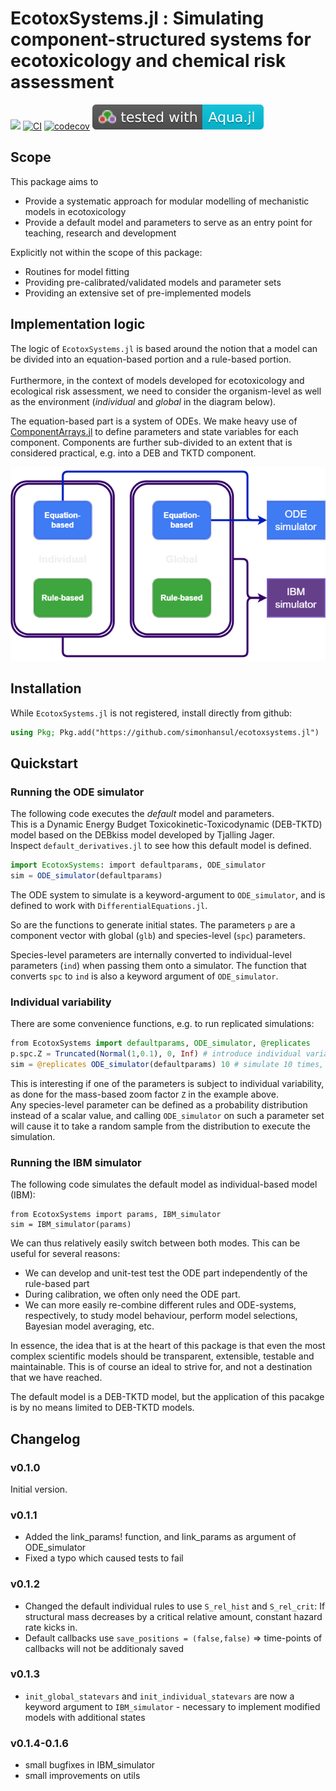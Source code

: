 # EcotoxSystems.jl : Simulating component-structured systems for ecotoxicology and chemical risk assessment


[![](https://img.shields.io/badge/docs-dev-blue.svg)](https://simonhansul.github.io/EcotoxSystems.jl/dev/)
[![CI](https://github.com/SimonHansul/EcotoxSystems.jl/actions/workflows/CI.yml/badge.svg)](https://github.com/SimonHansul/EcotoxSystems.jl/actions/workflows/CI.yml)
[![codecov](https://codecov.io/gh/SimonHansul/EcotoxSystems.jl/graph/badge.svg?token=BL1CFR86M6)](https://codecov.io/gh/SimonHansul/EcotoxSystems.jl)
[![Aqua QA](https://raw.githubusercontent.com/JuliaTesting/Aqua.jl/master/badge.svg)](https://github.com/JuliaTesting/Aqua.jl)

## Scope 

This package aims to 

- Provide a systematic approach for modular modelling of mechanistic models in ecotoxicology
- Provide a default model and parameters to serve as an entry point for teaching, research and development

Explicitly not within the scope of this package:

- Routines for model fitting
- Providing pre-calibrated/validated models and parameter sets
- Providing an extensive set of pre-implemented models


## Implementation logic

The logic of `EcotoxSystems.jl` is based around the notion that a model can be divided into an equation-based portion and a rule-based portion. <br><br>
Furthermore, in the context of models developed for ecotoxicology and ecological risk assessment, 
we need to consider the organism-level as well as the environment (*individual* and *global* in the diagram below). <br>

The equation-based part is a system of ODEs. We make heavy use of [ComponentArrays.jl](https://github.com/jonniedie/ComponentArrays.jl) 
to define parameters and state variables for each component. Components are further sub-divided to an extent that is considered practical, e.g. into a DEB and TKTD component.

<img src="implementation_logic.png" alt="Implementation logic">

## Installation 

While `EcotoxSystems.jl` is not registered, install directly from github:

```Julia
using Pkg; Pkg.add("https://github.com/simonhansul/ecotoxsystems.jl")
```



## Quickstart

### Running the ODE simulator

The following code executes the *default* model and parameters. <br>
This is a Dynamic Energy Budget Toxicokinetic-Toxicodynamic (DEB-TKTD) model based on the DEBkiss model developed by Tjalling Jager. <br> 
Inspect `default_derivatives.jl` to see how this default model is defined. 

```Julia
import EcotoxSystems: import defaultparams, ODE_simulator
sim = ODE_simulator(defaultparams)
```

The ODE system to simulate is a keyword-argument to `ODE_simulator`, and is defined to work with `DifferentialEquations.jl`. <br>

So are the functions to generate initial states.
The parameters `p` are a component vector with global (`glb`) and species-level (`spc`) parameters. <br>

Species-level parameters are internally converted to individual-level parameters (`ind`) when passing them onto a simulator.
The function that converts `spc` to `ind` is also a keyword argument of `ODE_simulator`. <br>

### Individual variability

There are some convenience functions, e.g. to run replicated simulations:

```Julia
from EcotoxSystems import defaultparams, ODE_simulator, @replicates
p.spc.Z = Truncated(Normal(1,0.1), 0, Inf) # introduce individual variability through the mass-based zoom factor
sim = @replicates ODE_simulator(defaultparams) 10 # simulate 10 times, each time sampling from Z
```

This is interesting if one of the parameters is subject to individual variability, 
as done for the mass-based zoom factor `Z` in the example above. <br>
Any species-level parameter can be defined as a probability distribution instead of a scalar value, 
and calling `ODE_simulator` on such a parameter set will cause it to take a random sample 
from the distribution to execute the simulation. <br>


### Running the IBM simulator

The following code simulates the default model as individual-based model (IBM):

```
from EcotoxSystems import params, IBM_simulator
sim = IBM_simulator(params)
``` 

We can thus relatively easily switch between both modes. This can be useful for several reasons:

- We can develop and unit-test test the ODE part independently of the rule-based part
- During calibration, we often only need the ODE part.
- We can more easily re-combine different rules and ODE-systems, respectively, to study model behaviour, perform model selections, Bayesian model averaging, etc.

In essence, the idea that is at the heart of this package is that even the most complex scientific models should be transparent, extensible, testable and maintainable. This is of course an ideal to strive for, and not a destination that we have reached.  <br>

The default model is a DEB-TKTD model, 
but the application of this pacakge is by no means limited to DEB-TKTD models.


## Changelog 

### v0.1.0

Initial version.

### v0.1.1 

- Added the link_params! function, and link_params as argument of ODE_simulator
- Fixed a typo which caused tests to fail

### v0.1.2 

- Changed the default individual rules to use `S_rel_hist` and `S_rel_crit`: If structural mass decreases by a critical relative amount, constant hazard rate kicks in.
- Default callbacks use `save_positions = (false,false)` => time-points of callbacks will not be additionaly saved

### v0.1.3

- `init_global_statevars` and `init_individual_statevars` are now a keyword argument to `IBM_simulator` - necessary to implement modified models with additional states

### v0.1.4-0.1.6

- small bugfixes in IBM_simulator
- small improvements on utils

